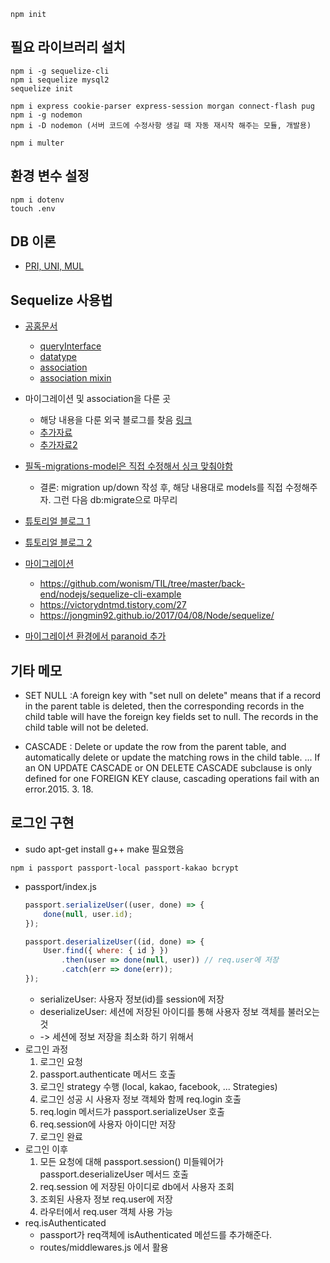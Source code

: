 ```
npm init
```

## 필요 라이브러리 설치
```
npm i -g sequelize-cli
npm i sequelize mysql2
sequelize init

npm i express cookie-parser express-session morgan connect-flash pug
npm i -g nodemon
npm i -D nodemon (서버 코드에 수정사항 생길 때 자동 재시작 해주는 모듈, 개발용) 

npm i multer
```

## 환경 변수 설정
```
npm i dotenv
touch .env
```

## DB 이론
- [PRI, UNI, MUL](https://m.blog.naver.com/PostView.nhn?blogId=kshkyc&logNo=220366433383&proxyReferer=https%3A%2F%2Fwww.google.com%2F)

## Sequelize 사용법
- [공홈문서](http://docs.sequelizejs.com/manual/tutorial/migrations.html)
    - [queryInterface](http://docs.sequelizejs.com/class/lib/query-interface.js~QueryInterface.html)
    - [datatype](http://docs.sequelizejs.com/manual/tutorial/models-definition.html)
    - [association](http://docs.sequelizejs.com/class/lib/associations/base.js~Association.html)
    - [association mixin](https://stackoverflow.com/questions/49467654/what-methods-mixins-sequelize-adds-to-the-models-when-an-association-is-made)
- 마이그레이션 및 association을 다룬 곳
    - 해당 내용을 다룬 외국 블로그를 찾음 [링크](https://medium.com/@andrewoons/how-to-define-sequelize-associations-using-migrations-de4333bf75a7)
    - [추가자료](https://codeburst.io/sequelize-migrations-setting-up-associations-985d29b61ee7)
    - [추가자료2](https://www.duringthedrive.com/2017/05/06/models-migrations-sequelize-node/)
    
- [필독-migrations-model은 직접 수정해서 싱크 맞춰야함](https://stackoverflow.com/questions/21105748/sequelize-js-how-to-use-migrations-and-sync)
    - 결론: migration up/down 작성 후, 해당 내용대로 models를 직접 수정해주자. 그런 다음 db:migrate으로 마무리
- [튜토리얼 블로그 1](http://webframeworks.kr/tutorials/expressjs/expressjs_orm_one/)
- [튜토리얼 블로그 2](https://hyunseob.github.io/2016/03/27/usage-of-sequelize-js/)
- [마이그레이션](http://blog.jeonghwan.net/sequelize-migration/)
    - https://github.com/wonism/TIL/tree/master/back-end/nodejs/sequelize-cli-example
    - https://victorydntmd.tistory.com/27
    - https://jongmin92.github.io/2017/04/08/Node/sequelize/
- [마이그레이션 환경에서 paranoid 추가](https://stackoverflow.com/questions/27292521/sequalizejs-adding-paranoid-configuration-to-an-existing-table)


## 기타 메모
- SET NULL :A foreign key with "set null on delete" means that if a record in the parent table is deleted, then the corresponding records in the child table will have the foreign key fields set to null. The records in the child table will not be deleted.

- CASCADE : Delete or update the row from the parent table, and automatically delete or update the matching rows in the child table. ... If an ON UPDATE CASCADE or ON DELETE CASCADE subclause is only defined for one FOREIGN KEY clause, cascading operations fail with an error.2015. 3. 18.

## 로그인 구현
- sudo apt-get install g++ make 필요했음
```
npm i passport passport-local passport-kakao bcrypt
```
- passport/index.js
	```js
	passport.serializeUser((user, done) => {
		done(null, user.id);	
	});

	passport.deserializeUser((id, done) => {
		User.find({ where: { id } })
			.then(user => done(null, user)) // req.user에 저장 
			.catch(err => done(err));
	});
	```
	- serializeUser: 사용자 정보(id)를 session에 저장
	- deserializeUser: 세션에 저장된 아이디를 통해 사용자 정보 객체를 불러오는 것
	- -> 세션에 정보 저장을 최소화 하기 위해서
- 로그인 과정
	1. 로그인 요청
	2. passport.authenticate 메서드 호출
	3. 로그인 strategy 수행 (local, kakao, facebook, ... Strategies)
	4. 로그인 성공 시 사용자 정보 객체와 함께 req.login 호출
	5. req.login 메서드가 passport.serializeUser 호출
	6. req.session에 사용자 아이디만 저장
	7. 로그인 완료	
- 로그인 이후
	1. 모든 요청에 대해 passport.session() 미들웨어가 passport.deserializeUser 메서드 호출
	2. req.session 에 저장된 아이디로 db에서 사용자 조회
	3. 조회된 사용자 정보 req.user에 저장
	4. 라우터에서 req.user 객체 사용 가능
- req.isAuthenticated
	- passport가 req객체에 isAuthenticated 메섣드를 추가해준다.
	- routes/middlewares.js 에서 활용
